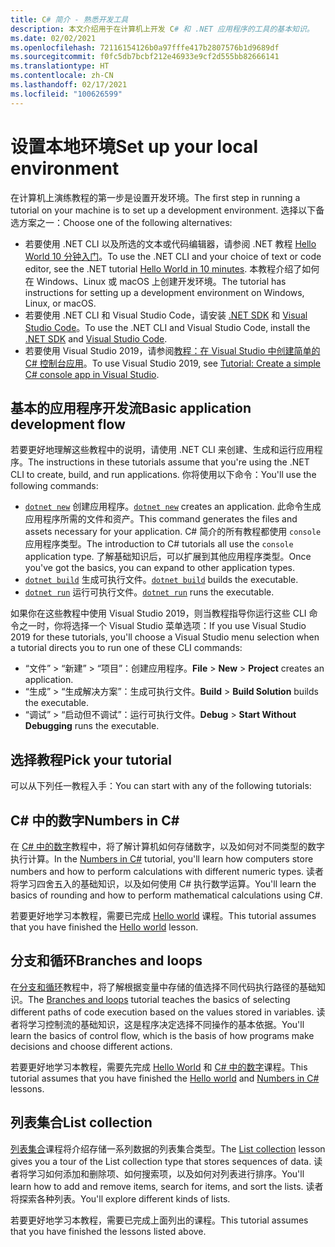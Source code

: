 ```yaml
---
title: C# 简介 - 熟悉开发工具
description: 本文介绍用于在计算机上开发 C# 和 .NET 应用程序的工具的基本知识。
ms.date: 02/02/2021
ms.openlocfilehash: 72116154126b0a97fffe417b2807576b1d9689df
ms.sourcegitcommit: f0fc5db7bcbf212e46933e9cf2d555bb82666141
ms.translationtype: HT
ms.contentlocale: zh-CN
ms.lasthandoff: 02/17/2021
ms.locfileid: "100626599"
---
```

# <a name="set-up-your-local-environment"></a><span data-ttu-id="3cfe0-103">设置本地环境</span><span class="sxs-lookup"><span data-stu-id="3cfe0-103">Set up your local environment</span></span>

<span data-ttu-id="3cfe0-104">在计算机上演练教程的第一步是设置开发环境。</span><span class="sxs-lookup"><span data-stu-id="3cfe0-104">The first step in running a tutorial on your machine is to set up a development environment.</span></span> <span data-ttu-id="3cfe0-105">选择以下备选方案之一：</span><span class="sxs-lookup"><span data-stu-id="3cfe0-105">Choose one of the following alternatives:</span></span>

* <span data-ttu-id="3cfe0-106">若要使用 .NET CLI 以及所选的文本或代码编辑器，请参阅 .NET 教程 [Hello World 10 分钟入门](https://dotnet.microsoft.com/learn/dotnet/hello-world-tutorial/intro)。</span><span class="sxs-lookup"><span data-stu-id="3cfe0-106">To use the .NET CLI and your choice of text or code editor, see the .NET tutorial [Hello World in 10 minutes](https://dotnet.microsoft.com/learn/dotnet/hello-world-tutorial/intro).</span></span> <span data-ttu-id="3cfe0-107">本教程介绍了如何在 Windows、Linux 或 macOS 上创建开发环境。</span><span class="sxs-lookup"><span data-stu-id="3cfe0-107">The tutorial has instructions for setting up a development environment on Windows, Linux, or macOS.</span></span>
* <span data-ttu-id="3cfe0-108">若要使用 .NET CLI 和 Visual Studio Code，请安装 [.NET SDK](https://dotnet.microsoft.com/download) 和 [Visual Studio Code](https://code.visualstudio.com/)。</span><span class="sxs-lookup"><span data-stu-id="3cfe0-108">To use the .NET CLI and Visual Studio Code, install the [.NET SDK](https://dotnet.microsoft.com/download) and [Visual Studio Code](https://code.visualstudio.com/).</span></span>
* <span data-ttu-id="3cfe0-109">若要使用 Visual Studio 2019，请参阅[教程：在 Visual Studio 中创建简单的 C# 控制台应用](/visualstudio/get-started/csharp/tutorial-console)。</span><span class="sxs-lookup"><span data-stu-id="3cfe0-109">To use Visual Studio 2019, see [Tutorial: Create a simple C# console app in Visual Studio](/visualstudio/get-started/csharp/tutorial-console).</span></span>

## <a name="basic-application-development-flow"></a><span data-ttu-id="3cfe0-110">基本的应用程序开发流</span><span class="sxs-lookup"><span data-stu-id="3cfe0-110">Basic application development flow</span></span>

<span data-ttu-id="3cfe0-111">若要更好地理解这些教程中的说明，请使用 .NET CLI 来创建、生成和运行应用程序。</span><span class="sxs-lookup"><span data-stu-id="3cfe0-111">The instructions in these tutorials assume that you're using the .NET CLI to create, build, and run applications.</span></span> <span data-ttu-id="3cfe0-112">你将使用以下命令：</span><span class="sxs-lookup"><span data-stu-id="3cfe0-112">You'll use the following commands:</span></span>

* <span data-ttu-id="3cfe0-113">[`dotnet new`](../../../core/tools/dotnet-new.md) 创建应用程序。</span><span class="sxs-lookup"><span data-stu-id="3cfe0-113">[`dotnet new`](../../../core/tools/dotnet-new.md) creates an application.</span></span> <span data-ttu-id="3cfe0-114">此命令生成应用程序所需的文件和资产。</span><span class="sxs-lookup"><span data-stu-id="3cfe0-114">This command generates the files and assets necessary for your application.</span></span> <span data-ttu-id="3cfe0-115">C# 简介的所有教程都使用 `console` 应用程序类型。</span><span class="sxs-lookup"><span data-stu-id="3cfe0-115">The introduction to C# tutorials all use the `console` application type.</span></span> <span data-ttu-id="3cfe0-116">了解基础知识后，可以扩展到其他应用程序类型。</span><span class="sxs-lookup"><span data-stu-id="3cfe0-116">Once you've got the basics, you can expand to other application types.</span></span>
* <span data-ttu-id="3cfe0-117">[`dotnet build`](../../../core/tools/dotnet-build.md) 生成可执行文件。</span><span class="sxs-lookup"><span data-stu-id="3cfe0-117">[`dotnet build`](../../../core/tools/dotnet-build.md) builds the executable.</span></span>
* <span data-ttu-id="3cfe0-118">[`dotnet run`](../../../core/tools/dotnet-run.md) 运行可执行文件。</span><span class="sxs-lookup"><span data-stu-id="3cfe0-118">[`dotnet run`](../../../core/tools/dotnet-run.md) runs the executable.</span></span>

<span data-ttu-id="3cfe0-119">如果你在这些教程中使用 Visual Studio 2019，则当教程指导你运行这些 CLI 命令之一时，你将选择一个 Visual Studio 菜单选项：</span><span class="sxs-lookup"><span data-stu-id="3cfe0-119">If you use Visual Studio 2019 for these tutorials, you'll choose a Visual Studio menu selection when a tutorial directs you to run one of these CLI commands:</span></span>

* <span data-ttu-id="3cfe0-120">“文件” > “新建” > “项目”：创建应用程序。</span><span class="sxs-lookup"><span data-stu-id="3cfe0-120">**File** > **New** > **Project** creates an application.</span></span>
* <span data-ttu-id="3cfe0-121">“生成” >  “生成解决方案”：生成可执行文件。</span><span class="sxs-lookup"><span data-stu-id="3cfe0-121">**Build** >  **Build Solution** builds the executable.</span></span>
* <span data-ttu-id="3cfe0-122">“调试” > “启动但不调试”：运行可执行文件。</span><span class="sxs-lookup"><span data-stu-id="3cfe0-122">**Debug** > **Start Without Debugging** runs the executable.</span></span>

## <a name="pick-your-tutorial"></a><span data-ttu-id="3cfe0-123">选择教程</span><span class="sxs-lookup"><span data-stu-id="3cfe0-123">Pick your tutorial</span></span>

<span data-ttu-id="3cfe0-124">可以从下列任一教程入手：</span><span class="sxs-lookup"><span data-stu-id="3cfe0-124">You can start with any of the following tutorials:</span></span>

## <a name="numbers-in-c"></a><span data-ttu-id="3cfe0-125">C\# 中的数字</span><span class="sxs-lookup"><span data-stu-id="3cfe0-125">Numbers in C\#</span></span>

<span data-ttu-id="3cfe0-126">在 [C# 中的数字](numbers-in-csharp-local.md)教程中，将了解计算机如何存储数字，以及如何对不同类型的数字执行计算。</span><span class="sxs-lookup"><span data-stu-id="3cfe0-126">In the [Numbers in C#](numbers-in-csharp-local.md) tutorial, you'll learn how computers store numbers and how to perform calculations with different numeric types.</span></span> <span data-ttu-id="3cfe0-127">读者将学习四舍五入的基础知识，以及如何使用 C# 执行数学运算。</span><span class="sxs-lookup"><span data-stu-id="3cfe0-127">You'll learn the basics of rounding and how to perform mathematical calculations using C#.</span></span>

<span data-ttu-id="3cfe0-128">若要更好地学习本教程，需要已完成 [Hello world](hello-world.yml) 课程。</span><span class="sxs-lookup"><span data-stu-id="3cfe0-128">This tutorial assumes that you have finished the [Hello world](hello-world.yml) lesson.</span></span>

## <a name="branches-and-loops"></a><span data-ttu-id="3cfe0-129">分支和循环</span><span class="sxs-lookup"><span data-stu-id="3cfe0-129">Branches and loops</span></span>

<span data-ttu-id="3cfe0-130">在[分支和循环](branches-and-loops-local.md)教程中，将了解根据变量中存储的值选择不同代码执行路径的基础知识。</span><span class="sxs-lookup"><span data-stu-id="3cfe0-130">The [Branches and loops](branches-and-loops-local.md) tutorial teaches the basics of selecting different paths of code execution based on the values stored in variables.</span></span> <span data-ttu-id="3cfe0-131">读者将学习控制流的基础知识，这是程序决定选择不同操作的基本依据。</span><span class="sxs-lookup"><span data-stu-id="3cfe0-131">You'll learn the basics of control flow, which is the basis of how programs make decisions and choose different actions.</span></span>

<span data-ttu-id="3cfe0-132">若要更好地学习本教程，需要先完成 [Hello World](hello-world.yml) 和 [C# 中的数字](numbers-in-csharp-local.md)课程。</span><span class="sxs-lookup"><span data-stu-id="3cfe0-132">This tutorial assumes that you have finished the [Hello world](hello-world.yml) and [Numbers in C#](numbers-in-csharp-local.md) lessons.</span></span>

## <a name="list-collection"></a><span data-ttu-id="3cfe0-133">列表集合</span><span class="sxs-lookup"><span data-stu-id="3cfe0-133">List collection</span></span>

<span data-ttu-id="3cfe0-134">[列表集合](arrays-and-collections.md)课程将介绍存储一系列数据的列表集合类型。</span><span class="sxs-lookup"><span data-stu-id="3cfe0-134">The [List collection](arrays-and-collections.md) lesson gives you a tour of the List collection type that stores sequences of data.</span></span> <span data-ttu-id="3cfe0-135">读者将学习如何添加和删除项、如何搜索项，以及如何对列表进行排序。</span><span class="sxs-lookup"><span data-stu-id="3cfe0-135">You'll learn how to add and remove items, search for items, and sort the lists.</span></span> <span data-ttu-id="3cfe0-136">读者将探索各种列表。</span><span class="sxs-lookup"><span data-stu-id="3cfe0-136">You'll explore different kinds of lists.</span></span>

<span data-ttu-id="3cfe0-137">若要更好地学习本教程，需要已完成上面列出的课程。</span><span class="sxs-lookup"><span data-stu-id="3cfe0-137">This tutorial assumes that you have finished the lessons listed above.</span></span>
